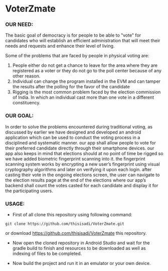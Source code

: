 # VoterZmate

### **OUR NEED:**

The basic goal of democracy is for people to be able to "vote" for candidates who will establish an efficient administration that will meet their needs and requests and enhance their level of living. 

Some of the problems that are faced by people in physical voting are:

1. People either do not get a chance to leave for the area where they are registered as a voter or they do not go to the poll center because of any other reason.
1. Individual can change the program installed in the EVM and can tamper the results after the polling for the favor of the candidate
1. Rigging is the most common problem faced by the election commission of India. In which an individual cast more than one vote in a different constituency.

### **OUR GOAL:**

In order to solve the problems encountered during traditional voting, as discussed by earlier we have designed and developed an android application which can be used to conduct the voting process in a disciplined and systematic manner. our app shall allow people to vote for their preferred candidate directly through their smartphone devices. our app also keeps in mind that elections should at no point of time be rigged so we have added biometric fingerprint scanning into it. the fingerprint scanning system works by encrypting a new user’s fingerprint using visual cryptography algorithms and later on verifying it upon each login. after casting their vote in the ongoing elections screen, the user can navigate to the election results page at the end of the elections where our app’s backend shall count the votes casted for each candidate and display it for the participating users.

### **USAGE:**

- First of all clone this repository using following command:

```git clone https://github.com/thisisadi/VoterZmate.git```

or download https://github.com/thisisadi/VoterZmate this repository.


- Now open the cloned repository in Android Studio and wait for the gradle build to finish and resources to be downloaded as well as indexing of files to be completed. 


- Now build the project and run it in an emulator or your own device.
